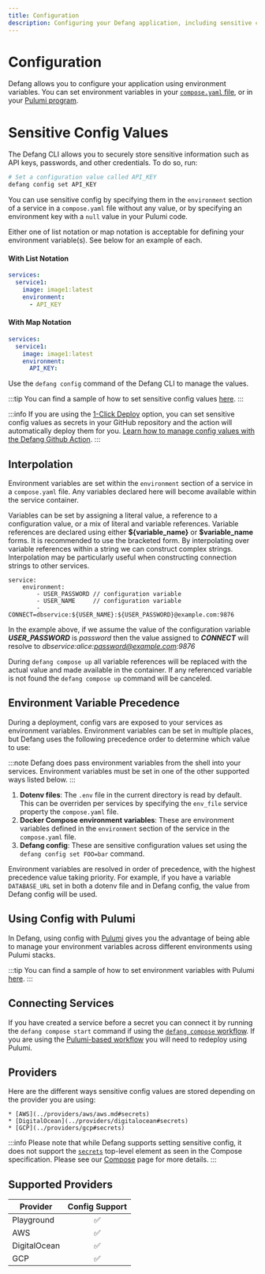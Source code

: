 ```yaml
---
title: Configuration
description: Configuring your Defang application, including sensitive config values like API keys, passwords, and other credentials.
---
```


# Configuration

Defang allows you to configure your application using environment variables. You can set environment variables in your [`compose.yaml` file](./compose.md), or in your [Pulumi program](#using-config-with-pulumi).

# Sensitive Config Values

The Defang CLI allows you to securely store sensitive information such as API keys, passwords, and other credentials. To do so, run:

```bash
# Set a configuration value called API_KEY
defang config set API_KEY
```

You can use sensitive config by specifying them in the `environment` section of a service in a `compose.yaml` file without any value, or by specifying an environment key with a `null` value in your Pulumi code.

Either one of list notation or map notation is acceptable for defining your environment variable(s). See below for an example of each.

#### With List Notation
```yaml
services:
  service1:
    image: image1:latest
    environment:
      - API_KEY
```

#### With Map Notation
```yaml
services:
  service1:
    image: image1:latest
    environment:
      API_KEY:
```

Use the `defang config` command of the Defang CLI to manage the values.

:::tip
You can find a sample of how to set sensitive config values [here](https://github.com/DefangLabs/samples/tree/main/samples/nodejs-openai).
:::

:::info
If you are using the [1-Click Deploy](/docs/tutorials/using-one-click-deploy) option, you can set sensitive config values as secrets in your GitHub repository and the action will automatically deploy them for you. [Learn how to manage config values with the Defang Github Action](https://github.com/DefangLabs/defang-github-action?tab=readme-ov-file#managing-config-values).
:::

## Interpolation

Environment variables are set within the `environment` section of a service in a `compose.yaml` file. Any variables declared here will become available within the service container.

Variables can be set by assigning a literal value, a reference to a configuration value, or a mix of literal and variable references. Variable references are declared using either **\$\{variable_name\}** or **$variable_name** forms. It is recommended to use the bracketed form. By interpolating over variable references within a string we can construct complex strings. Interpolation may be particularly useful when constructing connection strings to other services.

```
service:
    environment:
        - USER_PASSWORD // configuration variable
        - USER_NAME     // configuration variable
        - CONNECT=dbservice:${USER_NAME}:${USER_PASSWORD}@example.com:9876
```
In the example above, if we assume the value of the configuration variable ***USER_PASSWORD*** is *password* then the value assigned to ***CONNECT*** will resolve to *dbservice:alice:password@example.com:9876*


During `defang compose up` all variable references will be replaced with the actual value and made available in the container. If any referenced variable is not found the `defang compose up` command will be canceled.

## Environment Variable Precedence

During a deployment, config vars are exposed to your services as environment variables. Environment variables can be set in multiple places, but Defang uses the following precedence order to determine which value to use:

:::note
Defang does pass environment variables from the shell into your services. Environment variables must be set in one of the other supported ways listed below.
:::

1. **Dotenv files**: The `.env` file in the current directory is read by default. This can be overriden per services by specifying the `env_file` service property the `compose.yaml` file.
2. **Docker Compose environment variables**: These are environment variables defined in the `environment` section of the service in the `compose.yaml` file.
3. **Defang config**: These are sensitive configuration values set using the `defang config set FOO=bar` command.

Environment variables are resolved in order of precedence, with the highest precedence value taking priority. For example, if you have a variable `DATABASE_URL` set in both a dotenv file and in Defang config, the value from Defang config will be used.

## Using Config with Pulumi
In Defang, using config with [Pulumi](./pulumi.md) gives you the advantage of being able to manage your environment variables across different environments using Pulumi stacks.

:::tip
You can find a sample of how to set environment variables with Pulumi [here](https://github.com/DefangLabs/samples/tree/main/samples/pulumi-remix-postgres).
:::

## Connecting Services

If you have created a service before a secret you can connect it by running the `defang compose start` command if using the [`defang compose` workflow](./compose.md). If you are using the [Pulumi-based workflow](./pulumi.md) you will need to redeploy using Pulumi.

## Providers

Here are the different ways sensitive config values are stored depending on the provider you are using:

    * [AWS](../providers/aws/aws.md#secrets)
    * [DigitalOcean](../providers/digitalocean#secrets)
    * [GCP](../providers/gcp#secrets)

:::info
Please note that while Defang supports setting sensitive config, it does not support the [`secrets`](https://docs.docker.com/reference/compose-file/secrets/) top-level element as seen in the Compose specification. Please see our [Compose](/docs/concepts/compose) page for more details.
:::

## Supported Providers

| Provider       | Config Support |
|----------------|:--------------:|
| Playground     |     ✅ |
| AWS            |     ✅ |
| DigitalOcean   |     ✅ |
| GCP            |     ✅ |
